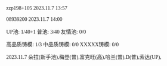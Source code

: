 <font face="Fira Code">
  
zzp198+105 2023.11.7 13:57

08939200 2023.11.7 14:00

UP池: 1/40+1  普池: 3/40  友情池: 0/0

高品质铸模: 1/3  中品质铸模: 0/0  XXXXX铸模: 0/0

2023.11.7 朵拉(新手池),梅登(普),富克旺(高),哈兰(普),D(普),索达(UP),

</font>
